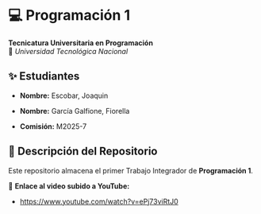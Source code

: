 # 💻 Programación 1  
**Tecnicatura Universitaria en Programación**  
📍 *Universidad Tecnológica Nacional*  

## ✨ Estudiantes
- **Nombre:** Escobar, Joaquin
- **Nombre:** García Galfione, Fiorella

- **Comisión:** M2025-7 
## 📂 Descripción del Repositorio  
Este repositorio almacena el primer Trabajo Integrador de **Programación 1**.  

📌 **Enlace al video subido a YouTube:**  
- https://www.youtube.com/watch?v=ePj73viRtJ0




